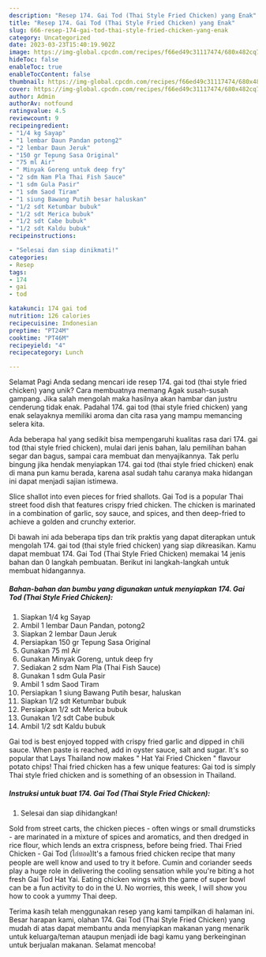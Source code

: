 ```yaml
---
description: "Resep 174. Gai Tod (Thai Style Fried Chicken) yang Enak"
title: "Resep 174. Gai Tod (Thai Style Fried Chicken) yang Enak"
slug: 666-resep-174-gai-tod-thai-style-fried-chicken-yang-enak
category: Uncategorized
date: 2023-03-23T15:40:19.902Z
image: https://img-global.cpcdn.com/recipes/f66ed49c31117474/680x482cq70/174-gai-tod-thai-style-fried-chicken-foto-resep-utama.jpg
hideToc: false
enableToc: true
enableTocContent: false
thumbnail: https://img-global.cpcdn.com/recipes/f66ed49c31117474/680x482cq70/174-gai-tod-thai-style-fried-chicken-foto-resep-utama.jpg
cover: https://img-global.cpcdn.com/recipes/f66ed49c31117474/680x482cq70/174-gai-tod-thai-style-fried-chicken-foto-resep-utama.jpg
author: Admin
authorAv: notfound
ratingvalue: 4.5
reviewcount: 9
recipeingredient:
- "1/4 kg Sayap"
- "1 lembar Daun Pandan potong2"
- "2 lembar Daun Jeruk"
- "150 gr Tepung Sasa Original"
- "75 ml Air"
- " Minyak Goreng untuk deep fry"
- "2 sdm Nam Pla Thai Fish Sauce"
- "1 sdm Gula Pasir"
- "1 sdm Saod Tiram"
- "1 siung Bawang Putih besar haluskan"
- "1/2 sdt Ketumbar bubuk"
- "1/2 sdt Merica bubuk"
- "1/2 sdt Cabe bubuk"
- "1/2 sdt Kaldu bubuk"
recipeinstructions:

- "Selesai dan siap dinikmati!"
categories:
- Resep
tags:
- 174
- gai
- tod

katakunci: 174 gai tod 
nutrition: 126 calories
recipecuisine: Indonesian
preptime: "PT24M"
cooktime: "PT46M"
recipeyield: "4"
recipecategory: Lunch

---
```



Selamat Pagi Anda sedang mencari ide resep 174. gai tod (thai style fried chicken) yang unik? Cara membuatnya memang Agak susah-susah gampang. Jika salah mengolah maka hasilnya akan hambar dan justru cenderung tidak enak. Padahal 174. gai tod (thai style fried chicken) yang enak selayaknya memiliki aroma dan cita rasa yang mampu memancing selera kita.


Ada beberapa hal yang sedikit bisa mempengaruhi kualitas rasa dari 174. gai tod (thai style fried chicken), mulai dari jenis bahan, lalu pemilihan bahan segar dan bagus, sampai cara membuat dan menyajikannya. Tak perlu bingung jika hendak menyiapkan 174. gai tod (thai style fried chicken) enak di mana pun kamu berada, karena asal sudah tahu caranya maka hidangan ini dapat menjadi sajian istimewa.

Slice shallot into even pieces for fried shallots. Gai Tod is a popular Thai street food dish that features crispy fried chicken. The chicken is marinated in a combination of garlic, soy sauce, and spices, and then deep-fried to achieve a golden and crunchy exterior.


Di bawah ini ada beberapa tips dan trik praktis yang dapat diterapkan untuk mengolah 174. gai tod (thai style fried chicken) yang siap dikreasikan. Kamu dapat membuat 174. Gai Tod (Thai Style Fried Chicken) memakai 14 jenis bahan dan 0 langkah pembuatan. Berikut ini langkah-langkah untuk membuat hidangannya.

<!--inarticleads1-->

##### Bahan-bahan dan bumbu yang digunakan untuk menyiapkan 174. Gai Tod (Thai Style Fried Chicken):

1. Siapkan 1/4 kg Sayap
1. Ambil 1 lembar Daun Pandan, potong2
1. Siapkan 2 lembar Daun Jeruk
1. Persiapkan 150 gr Tepung Sasa Original
1. Gunakan 75 ml Air
1. Gunakan  Minyak Goreng, untuk deep fry
1. Sediakan 2 sdm Nam Pla (Thai Fish Sauce)
1. Gunakan 1 sdm Gula Pasir
1. Ambil 1 sdm Saod Tiram
1. Persiapkan 1 siung Bawang Putih besar, haluskan
1. Siapkan 1/2 sdt Ketumbar bubuk
1. Persiapkan 1/2 sdt Merica bubuk
1. Gunakan 1/2 sdt Cabe bubuk
1. Ambil 1/2 sdt Kaldu bubuk


Gai tod is best enjoyed topped with crispy fried garlic and dipped in chili sauce. When paste is reached, add in oyster sauce, salt and sugar. It&#39;s so popular that Lays Thailand now makes &#34; Hat Yai Fried Chicken &#34; flavour potato chips! Thai fried chicken has a few unique features: Gai tod is simply Thai style fried chicken and is something of an obsession in Thailand. 

<!--inarticleads2-->

##### Instruksi untuk buat 174. Gai Tod (Thai Style Fried Chicken):


1. Selesai dan siap dihidangkan!

Sold from street carts, the chicken pieces - often wings or small drumsticks - are marinated in a mixture of spices and aromatics, and then dredged in rice flour, which lends an extra crispness, before being fried. Thai Fried Chicken - Gai Tod (ไก่ทอด)It&#39;s a famous fried chicken recipe that many people are well know and used to try it before. Cumin and coriander seeds play a huge role in delivering the cooling sensation while you&#39;re biting a hot fresh Gai Tod Hat Yai. Eating chicken wings with the game of super bowl can be a fun activity to do in the U. No worries, this week, I will show you how to cook a yummy Thai deep. 

Terima kasih telah menggunakan resep yang kami tampilkan di halaman ini. Besar harapan kami, olahan 174. Gai Tod (Thai Style Fried Chicken) yang mudah di atas dapat membantu anda menyiapkan makanan yang menarik untuk keluarga/teman ataupun menjadi ide bagi kamu yang berkeinginan untuk berjualan makanan. Selamat mencoba!
